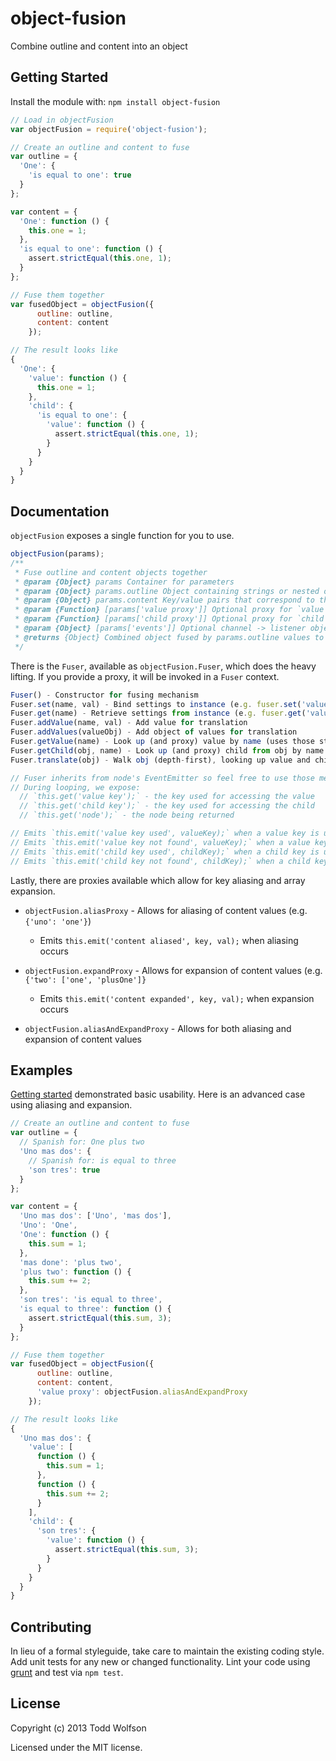 # object-fusion

Combine outline and content into an object

## Getting Started
Install the module with: `npm install object-fusion`

```javascript
// Load in objectFusion
var objectFusion = require('object-fusion');

// Create an outline and content to fuse
var outline = {
  'One': {
    'is equal to one': true
  }
};

var content = {
  'One': function () {
    this.one = 1;
  },
  'is equal to one': function () {
    assert.strictEqual(this.one, 1);
  }
};

// Fuse them together
var fusedObject = objectFusion({
      outline: outline,
      content: content
    });

// The result looks like
{
  'One': {
    'value': function () {
      this.one = 1;
    },
    'child': {
      'is equal to one': {
        'value': function () {
          assert.strictEqual(this.one, 1);
        }
      }
    }
  }
}
```

## Documentation
`objectFusion` exposes a single function for you to use.

```js
objectFusion(params);
/**
 * Fuse outline and content objects together
 * @param {Object} params Container for parameters
 * @param {Object} params.outline Object containing strings or nested objects of similar format
 * @param {Object} params.content Key/value pairs that correspond to those in params.outline
 * @param {Function} [params['value proxy']] Optional proxy for `value` once looked up
 * @param {Function} [params['child proxy']] Optional proxy for `child` once looked up
 * @param {Object} [params['events']] Optional channel -> listener object for emitted events
 * @returns {Object} Combined object fused by params.outline values to params.content keys
 */
```

There is the `Fuser`, available as `objectFusion.Fuser`, which does the heavy lifting. If you provide a proxy, it will be invoked in a `Fuser` context.

```js
Fuser() - Constructor for fusing mechanism
Fuser.set(name, val) - Bind settings to instance (e.g. fuser.set('value proxy', fn);)
Fuser.get(name) - Retrieve settings from instance (e.g. fuser.get('value proxy');)
Fuser.addValue(name, val) - Add value for translation
Fuser.addValues(valueObj) - Add object of values for translation
Fuser.getValue(name) - Look up (and proxy) value by name (uses those stored via Fuser.addValue/addValues)
Fuser.getChild(obj, name) - Look up (and proxy) child from obj by name
Fuser.translate(obj) - Walk obj (depth-first), looking up value and child of each node

// Fuser inherits from node's EventEmitter so feel free to use those methods
// During looping, we expose:
  // `this.get('value key');` - the key used for accessing the value
  // `this.get('child key');` - the key used for accessing the child
  // `this.get('node');` - the node being returned

// Emits `this.emit('value key used', valueKey);` when a value key is used
// Emits `this.emit('value key not found', valueKey);` when a value key's value is not found
// Emits `this.emit('child key used', childKey);` when a child key is used
// Emits `this.emit('child key not found', childKey);` when a child key's value is not found
```

Lastly, there are proxies available which allow for key aliasing and array expansion.

- `objectFusion.aliasProxy` - Allows for aliasing of content values (e.g. `{'uno': 'one'}`)
    - Emits `this.emit('content aliased', key, val);` when aliasing occurs

- `objectFusion.expandProxy` - Allows for expansion of content values (e.g. `{'two': ['one', 'plusOne']}`
    - Emits `this.emit('content expanded', key, val);` when expansion occurs

- `objectFusion.aliasAndExpandProxy` - Allows for both aliasing and expansion of content values

## Examples
[Getting started][getting-started] demonstrated basic usability. Here is an advanced case using aliasing and expansion.

[getting-started]: #getting-started

```javascript
// Create an outline and content to fuse
var outline = {
  // Spanish for: One plus two
  'Uno mas dos': {
    // Spanish for: is equal to three
    'son tres': true
  }
};

var content = {
  'Uno mas dos': ['Uno', 'mas dos'],
  'Uno': 'One',
  'One': function () {
    this.sum = 1;
  },
  'mas done': 'plus two',
  'plus two': function () {
    this.sum += 2;
  },
  'son tres': 'is equal to three',
  'is equal to three': function () {
    assert.strictEqual(this.sum, 3);
  }
};

// Fuse them together
var fusedObject = objectFusion({
      outline: outline,
      content: content,
      'value proxy': objectFusion.aliasAndExpandProxy
    });

// The result looks like
{
  'Uno mas dos': {
    'value': [
      function () {
        this.sum = 1;
      },
      function () {
        this.sum += 2;
      }
    ],
    'child': {
      'son tres': {
        'value': function () {
          assert.strictEqual(this.sum, 3);
        }
      }
    }
  }
}
```

## Contributing
In lieu of a formal styleguide, take care to maintain the existing coding style. Add unit tests for any new or changed functionality. Lint your code using [grunt](https://github.com/gruntjs/grunt) and test via `npm test`.

## License
Copyright (c) 2013 Todd Wolfson

Licensed under the MIT license.
